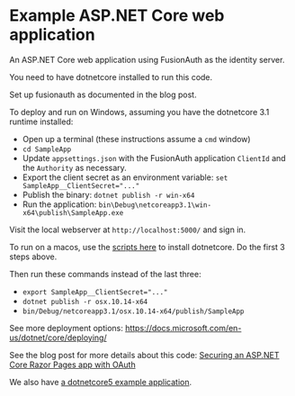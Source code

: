 # Example ASP.NET Core web application
An ASP.NET Core web application using FusionAuth as the identity server.

You need to have dotnetcore installed to run this code.

Set up fusionauth as documented in the blog post. 

To deploy and run on Windows, assuming you have the dotnetcore 3.1 runtime installed:

* Open up a terminal (these instructions assume a `cmd` window)
* `cd SampleApp`
* Update `appsettings.json` with the FusionAuth application `ClientId` and the `Authority` as necessary.
* Export the client secret as an environment variable: `set SampleApp__ClientSecret="..."`
* Publish the binary: `dotnet publish -r win-x64`
* Run the application: `bin\Debug\netcoreapp3.1\win-x64\publish\SampleApp.exe`

Visit the local webserver at `http://localhost:5000/` and sign in.

To run on a macos, use the [scripts here](https://dotnet.microsoft.com/download/dotnet-core/scripts) to install dotnetcore. Do the first 3 steps above.

Then run these commands instead of the last three:
* `export SampleApp__ClientSecret="..."`
* `dotnet publish -r osx.10.14-x64`
* `bin/Debug/netcoreapp3.1/osx.10.14-x64/publish/SampleApp`

See more deployment options: https://docs.microsoft.com/en-us/dotnet/core/deploying/

See the blog post for more details about this code: [Securing an ASP.NET Core Razor Pages app with OAuth](https://fusionauth.io/blog/2020/05/06/securing-asp-netcore-razor-pages-app-with-oauth)

We also have [a dotnetcore5 example application](https://github.com/FusionAuth/fusionauth-example-asp-netcore5).
